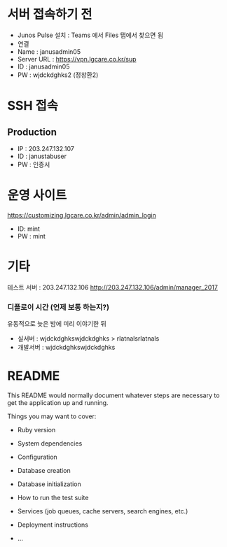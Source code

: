 # 서버 접속하기 전

* Junos Pulse 설치 :  Teams 에서 Files 탭에서 찾으면 됨
* 연결
 *  Name : janusadmin05
 *  Server URL : https://vpn.lgcare.co.kr/sup
 *  ID : janusadmin05
 *  PW : wjdckdghks2 (정창환2)
 
# SSH 접속

## Production

* IP : 203.247.132.107
* ID : janustabuser
* PW : 인증서

# 운영 사이트

https://customizing.lgcare.co.kr/admin/admin_login

* ID: mint
* PW : mint

# 기타

테스트 서버 : 203.247.132.106
http://203.247.132.106/admin/manager_2017


### 디플로이 시간 (언제 보통 하는지?)

유동적으로 늦은 밤에 미리 이야기한 뒤

* 실서버 : wjdckdghkswjdckdghks > rlatnalsrlatnals
* 개발서버 : wjdckdghkswjdckdghks


# README

This README would normally document whatever steps are necessary to get the
application up and running.

Things you may want to cover:

* Ruby version

* System dependencies

* Configuration

* Database creation

* Database initialization

* How to run the test suite

* Services (job queues, cache servers, search engines, etc.)

* Deployment instructions

* ...

